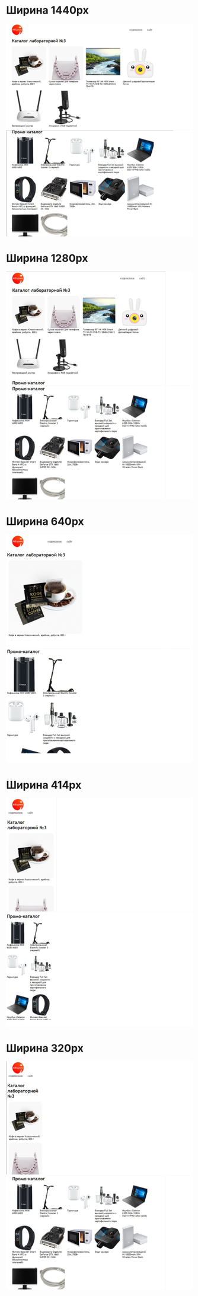 # Ширина 1440px #
<img src="ss/1440_900_1.jpg">
<img src="ss/1440_900_2.jpg">

# Ширина 1280px #
<img src="ss/1280_1.jpg">
<img src="ss/1280_2.jpg">

# Ширина 640px #
<img src="ss/640_1.jpg">
<img src="ss/640_2.jpg">

# Ширина 414px #
<img src="ss/414_1.jpg">
<img src="ss/414_2.jpg">

# Ширина 320px #
<img src="ss/320_1.jpg">
<img src="ss/1280_2.jpg">